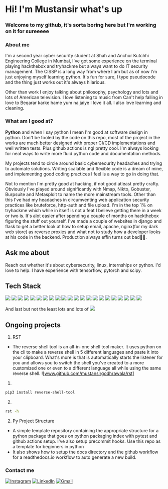 # Hi! I'm Mustansir what's up
### Welcome to my github, it's sorta boring here but I'm working on it for sureeeee

### About me
I'm a second year cyber security student at Shah and Anchor Kutchhi Engineering College in Mumbai, I've got some experience on the terminal playing hackthebox and tryhackme but always want to do IT security management. The CISSP is a long way from where I am but as of now I'm just enjoying myself learning python. It's fun for sure, I type pseudocode and the thing just works out it's always hilarious. 

Other than work I enjoy talking about philosophy, psychology and lots and lots of American television. I love listening to music from Can't help falling in love to Beqarar karke hame yum na jaiye I love it all. I also love learning and cleaning. 

### What am I good at?
**Python** and when I say python I mean I'm good at software design in python. Don't be fooled by the code on this repo, most of the project in the works are much better designed with proper CI/CD implementations and well written tests. Plus github actions is ngl pretty cool. I'm always looking for neat ways to write more fluid python code and documentation methods. 

My projects tend to circle around basic cybersecurity headaches and trying to automate solutions. Writing scalable and flexible code is a dream of mine, and implementing good coding practices I feel is a way to go in doing that. 

Not to mention I'm pretty good at hacking, if not good atleast pretty crafty. Obviously I've played around significantly with Nmap, Nikto, Gobuster, Burpsuite and Metasploit to name the more mainstream tools. Other than this I've had my headaches in circumventing web application security practices like bruteforce, http-auth and file upload. I'm in the top 1% on tryhackme which while in itself is not a feat I believe getting there in a week or two is. It's alot easier after spending a couple of months on hackthebox figuring the stuff out yourself. I've made a couple of websites in django and flask to get a better look at how to setup email, apache, nginx(for my dark web store) as reverse proxies and what not to study how a developer looks at his code in the backend. Production always effin turns out bad🤣🤣. 

## Ask me about
Reach out whether it's about cybersecurity, linux, internships or python. I'd love to help. I have experience with tensorflow, pytorch and scipy. 

## Tech Stack 
![](https://img.shields.io/badge/Python-FFD43B?style=for-the-badge&logo=python&logoColor=blue)    ![](https://img.shields.io/badge/Java-ED8B00?style=for-the-badge&logo=java&logoColor=white)    ![](https://img.shields.io/badge/C-00599C?style=for-the-badge&logo=c&logoColor=white)    ![](https://img.shields.io/badge/kubernetes-326ce5.svg?&style=for-the-badge&logo=kubernetes&logoColor=white)    ![](https://img.shields.io/badge/Docker-2CA5E0?style=for-the-badge&logo=docker&logoColor=white)    ![](https://img.shields.io/badge/Django-092E20?style=for-the-badge&logo=django&logoColor=green)    ![](https://img.shields.io/badge/Flask-000000?style=for-the-badge&logo=flask&logoColor=white)    ![](https://img.shields.io/badge/firebase-ffca28?style=for-the-badge&logo=firebase&logoColor=black)    ![](https://img.shields.io/badge/Amazon_AWS-FF9900?style=for-the-badge&logo=amazonaws&logoColor=white)    ![](https://img.shields.io/badge/Nginx-009639?style=for-the-badge&logo=nginx&logoColor=white)    ![](https://img.shields.io/badge/Apache-D22128?style=for-the-badge&logo=Apache&logoColor=white)    ![](https://img.shields.io/badge/Linux-FCC624?style=for-the-badge&logo=linux&logoColor=black)    ![](https://img.shields.io/badge/Arduino-00979D?style=for-the-badge&logo=Arduino&logoColor=white)    ![](https://img.shields.io/badge/Splunk-000000?style=for-the-badge&logo=Splunk&logoColor=white)    ![](https://img.shields.io/badge/GIT-E44C30?style=for-the-badge&logo=git&logoColor=white)    ![](https://img.shields.io/badge/GitHub_Actions-2088FF?style=for-the-badge&logo=github-actions&logoColor=white)    ![](https://img.shields.io/badge/Azure_DevOps-0078D7?style=for-the-badge&logo=azure-devops&logoColor=white)    ![](https://img.shields.io/badge/MariaDB-003545?style=for-the-badge&logo=mariadb&logoColor=white)    ![](https://img.shields.io/badge/MySQL-005C84?style=for-the-badge&logo=mysql&logoColor=white)    ![](https://img.shields.io/badge/sublime_text-%23575757.svg?&style=for-the-badge&logo=sublime-text&logoColor=important)    ![](https://img.shields.io/badge/PyTorch-EE4C2C?style=for-the-badge&logo=PyTorch&logoColor=white)    ![](https://img.shields.io/badge/TensorFlow-FF6F00?style=for-the-badge&logo=TensorFlow&logoColor=white)    

And last but not the least lots and lots of ![](https://img.shields.io/badge/YouTube-FF0000?style=for-the-badge&logo=youtube&logoColor=white)

## Ongoing projects
1. RST 
- The reverse shell tool is an all-in-one shell tool maker. It uses python on the cli to make a reverse shell in 5 different languages and paste it into your clipboard. What's more is that is automatically starts the listener for you and allows you to switch the shell you've created to a more customized one or even to a different language all while using the same reverse shell. 
![www.github.com/mustansirgodhrawala/rst]
1. 
```bash
pip3 install reverse-shell-tool
```
2. 
```bash
rst -h
```

2. Py Project Structure
- A simple template repository containing the appropriate structure for a python package that goes on python packaging index with pytest and github actions setup. I've also setup precommit hooks. Use this repo as a template for beginners in python 
- It also shows how to setup the docs directory and the github workflow for a readthedocs.io workflow to auto generate a new build. 

### Contact me
[![Instagram](https://img.shields.io/badge/Instagram-E4405F?style=for-the-badge&logo=instagram&logoColor=white
)](https://instagram.com/mustansirg)    [![LinkedIn](https://img.shields.io/badge/LinkedIn-0077B5?style=for-the-badge&logo=linkedin&logoColor=white
)](https://linkedin.com/in/mustansirg)    [![Gmail](https://img.shields.io/badge/Gmail-D14836?style=for-the-badge&logo=gmail&logoColor=white)](mgodhrawala402@gmail.com)